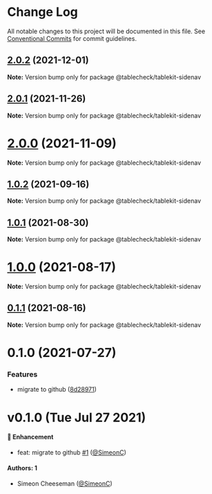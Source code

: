 # Change Log

All notable changes to this project will be documented in this file.
See [Conventional Commits](https://conventionalcommits.org) for commit guidelines.

## [2.0.2](https://github.com/tablecheck/tablekit/compare/@tablecheck/tablekit-sidenav@2.0.1...@tablecheck/tablekit-sidenav@2.0.2) (2021-12-01)

**Note:** Version bump only for package @tablecheck/tablekit-sidenav





## [2.0.1](https://github.com/tablecheck/tablekit/compare/@tablecheck/tablekit-sidenav@2.0.0...@tablecheck/tablekit-sidenav@2.0.1) (2021-11-26)

**Note:** Version bump only for package @tablecheck/tablekit-sidenav





# [2.0.0](https://github.com/tablecheck/tablekit/compare/@tablecheck/tablekit-sidenav@1.0.2...@tablecheck/tablekit-sidenav@2.0.0) (2021-11-09)

**Note:** Version bump only for package @tablecheck/tablekit-sidenav





## [1.0.2](https://github.com/tablecheck/tablekit/compare/@tablecheck/tablekit-sidenav@1.0.1...@tablecheck/tablekit-sidenav@1.0.2) (2021-09-16)

**Note:** Version bump only for package @tablecheck/tablekit-sidenav





## [1.0.1](https://github.com/tablecheck/tablekit/compare/@tablecheck/tablekit-sidenav@1.0.0...@tablecheck/tablekit-sidenav@1.0.1) (2021-08-30)

**Note:** Version bump only for package @tablecheck/tablekit-sidenav





# [1.0.0](https://github.com/tablecheck/tablekit/compare/@tablecheck/tablekit-sidenav@0.1.1...@tablecheck/tablekit-sidenav@1.0.0) (2021-08-17)

**Note:** Version bump only for package @tablecheck/tablekit-sidenav





## [0.1.1](https://github.com/tablecheck/tablekit/compare/@tablecheck/tablekit-sidenav@0.1.0...@tablecheck/tablekit-sidenav@0.1.1) (2021-08-16)

**Note:** Version bump only for package @tablecheck/tablekit-sidenav





# 0.1.0 (2021-07-27)


### Features

* migrate to github ([8d28971](https://github.com/tablecheck/tablekit/commit/8d28971175010fcb2a3cd9c48a749e7af1bdc9f9))





# v0.1.0 (Tue Jul 27 2021)

#### 🚀 Enhancement

- feat: migrate to github [#1](https://github.com/tablecheck/tablekit/pull/1) ([@SimeonC](https://github.com/SimeonC))

#### Authors: 1

- Simeon Cheeseman ([@SimeonC](https://github.com/SimeonC))
